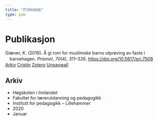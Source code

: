 ```yaml
---
title: "P296UAQE"
type: pub
---
```

<h1>Publikasjon</h1>
<article id="csl-bib-container-P296UAQE" class="csl-bib-container">
  <div class="csl-bib-body" style="line-height: 1.35; padding-left: 1em; text-indent:-1em;">
  <div class="csl-entry">Gi&#xE6;ver, K. (2019). &#xC5; gi rom for muslimske barns utpr&#xF8;ving av faste i barnehagen. <i>Prismet</i>, <i>70</i>(4), 311&#x2013;326. <a href="https://doi.org/10.5617/pri.7508">https://doi.org/10.5617/pri.7508</a></div>
</div>
  <div class="csl-bib-buttons">
    <a href="#taxonomy-article-P296UAQE" class="csl-bib-button">Arkiv</a>
    <a href alt="Cristin URL" class="csl-bib-button">Cristin</a>
    <a href alt="Zotero URL" class="csl-bib-button">Zotero</a>
    <a href="https://journals.uio.no/prismet/article/download/7508/6828" class="csl-bib-button">Unpaywall</a>
  </div>
  <div id="csl-bib-meta-container-P296UAQE"></div>
</article>
<div id="csl-bib-meta-P296UAQE" class="csl-bib-meta">
  <article id="taxonomy-article-P296UAQE" class="taxonomy-article">
    <h1>Arkiv</h1>
    <ul>
      <li>Høgskolen i Innlandet</li>
      <li>Fakultet for lærerutdanning og pedagogikk</li>
      <li>Institutt for pedagogikk – Lillehammer</li>
      <li>2020</li>
      <li>Januar</li>
    </ul>
  </article>
</div>
